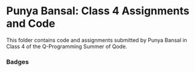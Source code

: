 # Punya Bansal: Class 4 Assignments and Code
This folder contains code and assignments submitted by Punya Bansal in Class 4 of the Q-Programming Summer of Qode.
### Badges